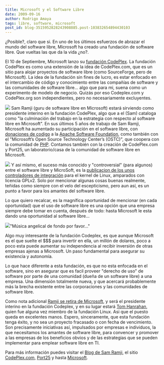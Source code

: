 ```yaml
---
title: Microsoft y el Software Libre
date: 2009-09-16
author: Rodrigo Amaya
tags: libre, software, microsoft
post_id: blog-3515952828243908885.post-103832654894430103
---
```


¿Posible?, claro que si. En uno de los últimos esfuerzos de abrazar el mundo del software libre, Microsoft ha creado una fundación de software libre. Que vueltas las que da la vida ¿no?.

El 10 de Septiembre, Microsoft lanzo su [fundación CodePlex](http://www.codeplex.org/). La fundación CodePlex es como una extensión de la idea de CodePlex.com, que es un sitio para alojar proyectos de software libre (como SourceForge, pero de Microsoft). La idea de la fundación sin fines de lucro, es estar enfocado en el intercambio de código y conocimiento entre las compañías de software y las comunidades de software libre... algo que para mi, suena como un experimento de modelo de negocio. Quizás por eso Codeplex.com y CodePlex.org son independientes, pero no necesariamente excluyentes.

[![](http://3.bp.blogspot.com/_ayvorITawE4/Sq-889GK-KI/AAAAAAAACLA/474MS5Udl-k/s320/codeplex-logo_3.jpg)](http://3.bp.blogspot.com/_ayvorITawE4/Sq-889GK-KI/AAAAAAAACLA/474MS5Udl-k/s1600-h/codeplex-logo_3.jpg) Sam Ramji (guru de software libre en Microsoft) estará sirviendo como presidente interino en la fundación CodePlex, algo que a el (Sam) cataloga como "la culminación del trabajo en la estrategia con respecto al software libre en Microsoft". En sus últimos 5 años de trabajo de Sam Ramji, Microsoft ha aumentado su participación en el software libre, con [donaciones de codigo](http://www.sdtimes.com/MICROSOFT_DONATES_CODE_TO_APACHE_STONEHENGE_PROJECT/By_David_Worthington/About_SOA_and_TESTING_and_APACHE_and_MICROSOFT/33204) a la [Apache Software Foundation](http://www.apache.org/), como también con el "Microsoft’s Open Source Technology Center’s (OSTC)", que coopera con la comunidad de [PHP](http://blogs.msdn.com/interoperability/archive/2009/08/21/a-new-bridge-for-php-developers-to-net-through-rest-php-toolkit-for-ado-net-data-services.aspx). Contamos también con la creación de CodePlex.com y Port25, un laboratorio/casa de la comunidad de software libre en Microsoft.

[![](http://3.bp.blogspot.com/_ayvorITawE4/Sq-89X6UjvI/AAAAAAAACLI/GG42pvsNrQ0/s320/DSC_0025jpg)](http://3.bp.blogspot.com/_ayvorITawE4/Sq-89X6UjvI/AAAAAAAACLI/GG42pvsNrQ0/s1600-h/DSC_0025jpg) Y así mismo, el suceso más conocido y "controversial" (para algunos) entre el software libre y MicroSoft, es la [publicacion de los unos controladores de integración](http://port25.technet.com/archive/2009/07/23/the-linux-integration-component-drivers.aspx) para el kernel de Linux, amparados con licencia GPLv2. Solo por mencionar algunas cosas buenas realmente, teñidas como siempre con el velo del escepticismo, pero aun así, es un punto a favor para los amantes del software libre.

Lo que quiero recalcar, es la magnífica oportunidad de mencionar (en cada oportunidad) que el uso de software libre es una opción que una empresa siempre debe tomar en cuenta, después de todo: hasta Microsoft le esta dando una oportunidad al software libre...

[![](http://1.bp.blogspot.com/_ayvorITawE4/Sq-89mU90oI/AAAAAAAACLQ/Is6dv_bbix0/s320/microsoft-open-source.jpg)](http://1.bp.blogspot.com/_ayvorITawE4/Sq-89mU90oI/AAAAAAAACLQ/Is6dv_bbix0/s1600-h/microsoft-open-source.jpg)"Música angelical de fondo por favor..."

Algo muy interesante de la fundación Codeplex, es que aunque Microsoft es el que suelte el $$$ para invertir en ella, un millón de dolares, poco a poco esta puede aumentar su independencia al recibir inversión de otras empresas ajenas a Microsoft. Un paso fundamental para asegurar su existencia y autonomía.

Lo que hace diferente a esta fundación, es que no esta enfocada en el software, sino en asegurar que es facil proveer "derecho de uso" de software por parte de una comunidad (dueña de un software libre) a una empresa. Una dimensión totalmente nueva, y que acercará probablemente más la brecha existente entre las corporaciones y las comunidades de software libre.

Como nota adicional [Ramji se retira de Microsoft](http://port25.technet.com/archive/2009/09/10/Sam-Ramji-is-leaving-microsoft.aspx), y será el presidente interino en la fundación Codeplex, y en su lugar estará [Tom Hanrahan](http://port25.technet.com/archive/2007/06/08/tom-hanrahan-director-of-linux-interoperability.aspx), quien fue alguna vez miembro de la fundación Linux. Asi que el puesto queda en excelentes manos. Espero, sinceramente, que esta fundación tenga éxito, y no sea un proyecto fracasado o con fecha de vencimiento. Son precisamente iniciativas así, impulsados por empresas e individuos, la que necesitamos los amantes de software libre, para convencer y promover a las empresas de los beneficios obvios y de las estrategias que se pueden implementar para emplear software libre en TI.

Para más información puedes visitar el [Blog de Sam Ramji](http://samus.typepad.com/), el sitio [CodePlex.com](http://www.codeplex.com/), [Port25](http://port25.technet.com/) y hasta [Microsoft](http://www.microsoft.com/opensource/).